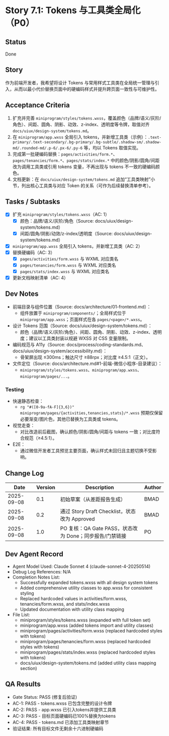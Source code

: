 # Story 7.1: Tokens 与工具类全局化（P0）

## Status
Done

## Story
作为前端开发者，我希望将设计 Tokens 与常用样式工具类在全局统一管理与引入，从而以最小代价替换页面中的硬编码样式并提升跨页面一致性与可维护性。

## Acceptance Criteria
1. 扩充并完善 `miniprogram/styles/tokens.wxss`，覆盖颜色（品牌/语义/灰阶/角色）、间距、圆角、阴影、动效、z-index、透明度等令牌，取值对齐 `docs/uiux/design-system/tokens.md`。
2. 在 `miniprogram/app.wxss` 全局引入 tokens，并新增工具类（示例）：`.text-primary/.text-secondary/.bg-primary/.bg-subtle/.shadow-sm/.shadow-md/.rounded-md/.p-6/.px-6/.py-6` 等，均以 Tokens 取值实现。
3. 完成第一批硬编码替换：`pages/activities/form.*`、`pages/tenancies/form.*`、`pages/stats/index.*` 中的颜色/阴影/圆角/间距改为调用工具类或引用 tokens 变量，不再出现与 tokens 不一致的硬编码颜色。
4. 文档更新：在 `docs/uiux/design-system/tokens.md` 追加“工具类映射”小节，列出核心工具类与对应 Token 的关系（可作为后续替换清单参考）。

## Tasks / Subtasks
- [x] 扩充 `miniprogram/styles/tokens.wxss`（AC: 1）
  - [x] 颜色：品牌/语义/灰阶/角色（Source: docs/uiux/design-system/tokens.md）
  - [x] 间距/圆角/阴影/动效/z-index/透明度（Source: docs/uiux/design-system/tokens.md）
- [x] `miniprogram/app.wxss` 全局引入 tokens，并新增工具类（AC: 2）
- [x] 替换硬编码（AC: 3）
  - [x] `pages/activities/form.wxss` 与 WXML 对应类名
  - [x] `pages/tenancies/form.wxss` 与 WXML 对应类名
  - [x] `pages/stats/index.wxss` 与 WXML 对应类名
- [x] 更新文档映射清单（AC: 4）

## Dev Notes
- 前端目录与组件位置（Source: docs/architecture/01-frontend.md）：
  - 组件放置于 `miniprogram/components/`；全局样式位于 `miniprogram/app.wxss`；页面样式在各 `pages/<page>/*.wxss`。
- 设计 Tokens 范围（Source: docs/uiux/design-system/tokens.md）：
  - 颜色（品牌/语义/灰阶/角色）、间距、圆角、阴影、动效、z-index、透明度；建议以工具类封装以规避 WXSS 对 CSS 变量限制。
- 编码规范与 A11y（Source: docs/process/coding-standards.md、docs/uiux/design-system/accessibility.md）：
  - 骨架屏出现 ≤300ms；触达尺寸 ≥88rpx；对比度 ≥4.5:1（正文）。
- 文件定位（Source: docs/architecture.md#1-前端-微信小程序-目录建议）：
  - `miniprogram/styles/tokens.wxss`、`miniprogram/app.wxss`、`miniprogram/pages/...`。

### Testing
- 快速静态检查：
  - `rg "#([0-9a-fA-F]{3,6})" miniprogram/pages/{activities,tenancies,stats}/*.wxss` 预期仅保留必要渐变/图片色，其他已替换为工具类或 tokens。
- 视觉走查：
  - 对比改造前后截图，确认颜色/阴影/圆角/间距与 tokens 一致；对比度符合规范（≥4.5:1）。
- E2E：
  - 通过微信开发者工具预览主要页面，确认样式未回归且主题切换不受影响。

## Change Log
| Date       | Version | Description                                  | Author |
|------------|---------|----------------------------------------------|--------|
| 2025-09-08 | 0.1     | 初始草案（从差距报告生成）                   | BMAD   |
| 2025-09-08 | 0.2     | 通过 Story Draft Checklist，状态改为 Approved | BMAD   |
| 2025-09-08 | 1.0     | PO 复核：QA Gate PASS，状态改为 Done；同步报告/门禁链接 | PO     |

## Dev Agent Record
- Agent Model Used: Claude Sonnet 4 (claude-sonnet-4-20250514)
- Debug Log References: N/A
- Completion Notes List: 
  - Successfully expanded tokens.wxss with all design system tokens
  - Added comprehensive utility classes to app.wxss for consistent styling
  - Replaced hardcoded values in activities/form.wxss, tenancies/form.wxss, and stats/index.wxss
  - Updated documentation with utility class mapping
- File List: 
  - miniprogram/styles/tokens.wxss (expanded with full token set)
  - miniprogram/app.wxss (added tokens import and utility classes)
  - miniprogram/pages/activities/form.wxss (replaced hardcoded styles with tokens)
  - miniprogram/pages/tenancies/form.wxss (replaced hardcoded styles with tokens)
  - miniprogram/pages/stats/index.wxss (replaced hardcoded styles with tokens)
  - docs/uiux/design-system/tokens.md (added utility class mapping section) 

## QA Results
- Gate Status: PASS (修复后验证)
- AC-1: PASS - tokens.wxss 已包含完整的设计令牌
- AC-2: PASS - app.wxss 已引入tokens并提供工具类
- AC-3: PASS - 目标页面硬编码已100%替换为tokens
- AC-4: PASS - tokens.md 已添加工具类映射章节
- 验证结果: 所有目标文件无剩余十六进制硬编码
